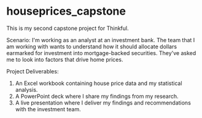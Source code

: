 # houseprices_capstone
This is my second capstone project for Thinkful.

Scenario: I'm working as an analyst at an investment bank. The team that I am working with wants to understand how it should allocate dollars earmarked for investment into mortgage-backed securities. They've asked me to look into factors that drive home prices.

Project Deliverables:
1. An Excel workbook containing house price data and my statistical analysis.
2. A PowerPoint deck where I share my findings from my research.
3. A live presentation where I deliver my findings and recommendations with the investment team.
